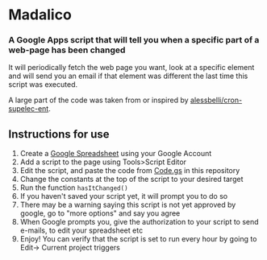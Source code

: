 # Madalico
### A Google Apps script that will tell you when a specific part of a web-page has been changed

It will periodically fetch the web page you want, look at a specific element and will send you an email if that element was different the last time this script was executed.  

A large part of the code was taken from or inspired by [alessbelli/cron-supelec-ent](https://github.com/alessbelli/cron-supelec-ent/).  

## Instructions for use
1) Create a [Google Spreadsheet](https://docs.google.com/spreadsheets/) using your Google Account
2) Add a script to the page using Tools>Script Editor
3) Edit the script, and paste the code from [Code.gs](Code.gs) in this repository
4) Change the constants at the top of the script to your desired target
4) Run the function `hasItChanged()`
5) If you haven't saved your script yet, it will prompt you to do so
6) There may be a warning saying this script is not yet approved by google, go to "more options" and say you agree
7) When Google prompts you, give the authorization to your script to send e-mails, to edit your spreadsheet etc
8) Enjoy! You can verify that the script is set to run every hour by going to Edit-> Current project triggers

[//]: # (The name Madalico was adopted after finding out that "mabadiliko" means "change" in Swahili)
